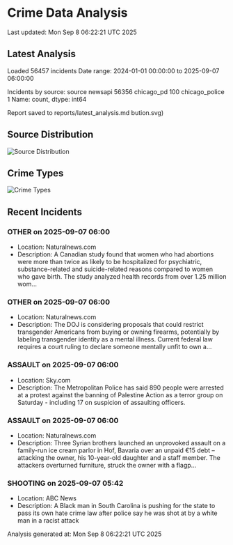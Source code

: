 # Crime Data Analysis
Last updated: Mon Sep  8 06:22:21 UTC 2025

## Latest Analysis

Loaded 56457 incidents
Date range: 2024-01-01 00:00:00 to 2025-09-07 06:00:00

Incidents by source:
source
newsapi           56356
chicago_pd          100
chicago_police        1
Name: count, dtype: int64

Report saved to reports/latest_analysis.md
bution.svg)

## Source Distribution
![Source Distribution](images/source_distribution.svg)

## Crime Types
![Crime Types](images/crime_types.svg)

## Recent Incidents

### OTHER on 2025-09-07 06:00
- Location: Naturalnews.com
- Description: A Canadian study found that women who had abortions were more than twice as likely to be hospitalized for psychiatric, substance-related and suicide-related reasons compared to women who gave birth. The study analyzed health records from over 1.25 million wom…


### OTHER on 2025-09-07 06:00
- Location: Naturalnews.com
- Description: The DOJ is considering proposals that could restrict transgender Americans from buying or owning firearms, potentially by labeling transgender identity as a mental illness. Current federal law requires a court ruling to declare someone mentally unfit to own a…


### ASSAULT on 2025-09-07 06:00
- Location: Sky.com
- Description: The Metropolitan Police has said 890 people were arrested at a protest against the banning of Palestine Action as a terror group on Saturday - including 17 on suspicion of assaulting officers.


### ASSAULT on 2025-09-07 06:00
- Location: Naturalnews.com
- Description: Three Syrian brothers launched an unprovoked assault on a family-run ice cream parlor in Hof, Bavaria over an unpaid €15 debt – attacking the owner, his 10-year-old daughter and a staff member. The attackers overturned furniture, struck the owner with a flagp…


### SHOOTING on 2025-09-07 05:42
- Location: ABC News
- Description: A Black man in South Carolina is pushing for the state to pass its own hate crime law after police say he was shot at by a white man in a racist attack

Analysis generated at: Mon Sep  8 06:22:21 UTC 2025
